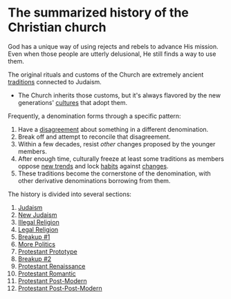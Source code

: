 
# The summarized history of the Christian church

God has a unique way of using rejects and rebels to advance His mission. Even when those people are utterly delusional, He still finds a way to use them.

The original rituals and customs of the Church are extremely ancient [traditions](habits.md) connected to Judaism.

- The Church inherits those customs, but it's always flavored by the new generations' [cultures](people-culture.md) that adopt them.

Frequently, a denomination forms through a specific pattern:

1. Have a [disagreement](people-conflicts-why.md) about something in a different denomination.
2. Break off and attempt to reconcile that disagreement.
3. Within a few decades, resist *other* changes proposed by the younger members.
4. After enough time, culturally freeze at least some traditions as members oppose [new trends](trends.md) and lock [habits](habits.md) against [changes](people-changes.md).
5. These traditions become the cornerstone of the denomination, with other derivative denominations borrowing from them.

The history is divided into several sections:

1. [Judaism](history-church-1_judaism.md)
2. [New Judaism](history-church-2_newjudaism.md)
3. [Illegal Religion](history-church-3_illegal.md)
4. [Legal Religion](history-church-4_legal.md)
5. [Breakup #1](history-church-5_breakup1.md)
6. [More Politics](history-church-6_politics.md)
7. [Protestant Prototype](history-church-7_prototype.md)
8. [Breakup #2](history-church-8_breakup2.md)
9. [Protestant Renaissance](history-church-9_renaissance.md)
10. [Protestant Romantic](history-church-10_romantic.md)
11. [Protestant Post-Modern](history-church-11_postmodern.md)
12. [Protestant Post-Post-Modern](history-church-12_postpostmodern.md)
